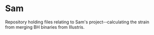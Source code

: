 # Sam
Repository holding files relating to Sam's project--calculating the strain from merging BH binaries from Illustris.
